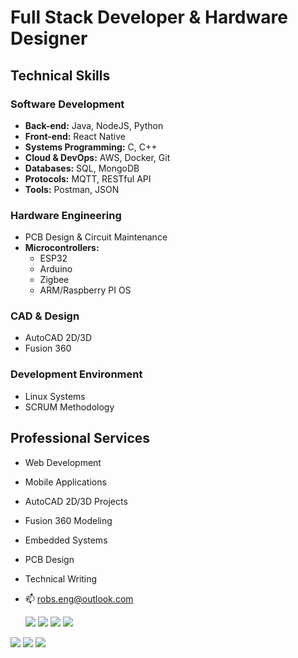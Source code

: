 # Full Stack Developer & Hardware Designer

## Technical Skills

### Software Development
- **Back-end:** Java, NodeJS, Python
- **Front-end:** React Native
- **Systems Programming:** C, C++
- **Cloud & DevOps:** AWS, Docker, Git
- **Databases:** SQL, MongoDB
- **Protocols:** MQTT, RESTful API
- **Tools:** Postman, JSON

### Hardware Engineering
- PCB Design & Circuit Maintenance
- **Microcontrollers:** 
  - ESP32
  - Arduino
  - Zigbee
  - ARM/Raspberry PI OS
  
### CAD & Design
- AutoCAD 2D/3D
- Fusion 360

### Development Environment
- Linux Systems
- SCRUM Methodology

## Professional Services
- Web Development
- Mobile Applications
- AutoCAD 2D/3D Projects
- Fusion 360 Modeling
- Embedded Systems
- PCB Design
- Technical Writing

- 📫 robs.eng@outlook.com
  
  <div> 
  <a href="https://www.youtube.com/@robd3v" target="_blank"><img src="https://img.shields.io/badge/YouTube-FF0000?style=for-the-badge&logo=youtube&logoColor=white" target="_blank"></a>
  <a href="https://www.instagram.com/robd3v/" target="_blank"><img src="https://img.shields.io/badge/-Instagram-%23E4405F?style=for-the-badge&logo=instagram&logoColor=white" target="_blank"></a>
 	<a href="https://www.twitch.tv/robd3v" target="_blank"><img src="https://img.shields.io/badge/Twitch-9146FF?style=for-the-badge&logo=twitch&logoColor=white" target="_blank"></a>
  <a href="https://www.facebook.com/robbsjr" target="_blank"><img src="https://img.shields.io/badge/Facebook-1877F2?style=for-the-badge&logo=facebook&logoColor=white" target="_blank"></a>
 <a href="https://discord.gg/BnHtatZWNF" target="_blank"><img src="https://img.shields.io/badge/Discord-7289DA?style=for-the-badge&logo=discord&logoColor=white" target="_blank"></a> 
  <a href = "mailto:robs.eng@outlook.com"><img src="https://img.shields.io/badge/-Gmail-%23333?style=for-the-badge&logo=gmail&logoColor=white" target="_blank"></a>
  <a href="https://www.linkedin.com/in/robseng/" target="_blank"><img src="https://img.shields.io/badge/-LinkedIn-%230077B5?style=for-the-badge&logo=linkedin&logoColor=white" target="_blank"></a> 

 
</div>
